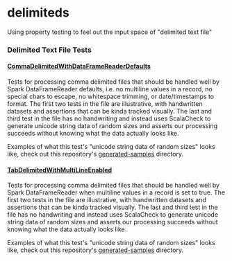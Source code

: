 # delimiteds
Using property testing to feel out the input space of "delimited text file" 

### Delimited Text File Tests

#### [CommaDelimitedWithDataFrameReaderDefaults](src/test/scala/com/github/shnewto/CommaDelimitedWithDataFrameReaderDefaults.scala) 
Tests for processing comma delimited files that should be handled well by Spark DataFrameReader defaults, 
i.e. no multiline values in a record, no special chars to escape, no whitespace trimming, or
date/timestamps to format. The first two tests in the file are illustrative, with handwritten datasets
and assertions that can be kinda tracked visually. The last and third test in the file has no 
handwriting and instead uses ScalaCheck to generate unicode string data of random sizes and 
asserts our processing succeeds without knowing what the data actually looks like.

Examples of what this test's "unicode string data of random sizes" looks like, check out this repository's [generated-samples](generated-samples)
directory.

#### [TabDelimitedWithMultiLineEnabled](src/test/scala/com/github/shnewto/TabDelimitedWithMultiLineEnabled.scala)
Tests for processing comma delimited files that should be handled well by Spark DataFrameReader when 
multiline values in a record is set to true. The first two tests in the file are illustrative, 
with handwritten datasets and assertions that can be kinda tracked visually. The last and third test 
in the file has no handwriting and instead uses ScalaCheck to generate unicode string data of random 
sizes and asserts our processing succeeds without knowing what the data actually looks like.

Examples of what this test's "unicode string data of random sizes" looks like, check out this repository's [generated-samples](generated-samples)
directory.
